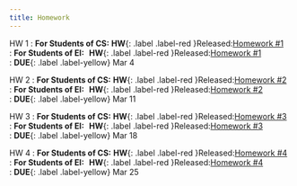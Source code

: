 ```yaml
---
title: Homework
---
```


HW 1
: **For Students of CS:** **HW**{: .label .label-red }Released:[Homework #1](https://basics.sjtu.edu.cn/~yangqizhe/pdf/la2024s/homework/LA-hw1forCS.pdf)  
: **For Students of  EI:**&thinsp;&thinsp; **HW**{: .label .label-red }Released:[Homework #1](https://basics.sjtu.edu.cn/~yangqizhe/pdf/la2024s/homework/LA-hw1forEI.pdf)  
: **DUE**{: .label .label-yellow} Mar 4

HW 2
: **For Students of CS:** **HW**{: .label .label-red }Released:[Homework #2](https://basics.sjtu.edu.cn/~yangqizhe/pdf/la2024s/homework/LA-hw2forCS.pdf)  
: **For Students of  EI:**&thinsp;&thinsp; **HW**{: .label .label-red }Released:[Homework #2](https://basics.sjtu.edu.cn/~yangqizhe/pdf/la2024s/homework/LA-hw2forEI.pdf)  
: **DUE**{: .label .label-yellow} Mar 11

HW 3
: **For Students of CS:** **HW**{: .label .label-red }Released:[Homework #3](https://basics.sjtu.edu.cn/~yangqizhe/pdf/la2024s/homework/LA-hw3forCS.pdf)  
: **For Students of  EI:**&thinsp;&thinsp; **HW**{: .label .label-red }Released:[Homework #3](https://basics.sjtu.edu.cn/~yangqizhe/pdf/la2024s/homework/LA-hw3forEI.pdf)  
: **DUE**{: .label .label-yellow} Mar 18
  
HW 4
: **For Students of CS:** **HW**{: .label .label-red }Released:[Homework #4](https://basics.sjtu.edu.cn/~yangqizhe/pdf/la2024s/homework/LA-hw4forCS.pdf)  
: **For Students of  EI:**&thinsp;&thinsp; **HW**{: .label .label-red }Released:[Homework #4](https://basics.sjtu.edu.cn/~yangqizhe/pdf/la2024s/homework/LA-hw4forEI.pdf)  
: **DUE**{: .label .label-yellow} Mar 25
